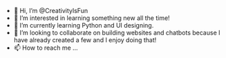- 👋 Hi, I’m @CreativityIsFun
- 👀 I’m interested in learning something new all the time!
- 🌱 I’m currently learning Python and UI designing.
- 💞️ I’m looking to collaborate on building websites and chatbots because I have already created a few and I enjoy doing that!
- 📫 How to reach me ...

<!---
CreativityIsFun/CreativityIsFun is a ✨ special ✨ repository because its `README.md` (this file) appears on your GitHub profile.
You can click the Preview link to take a look at your changes.
--->
